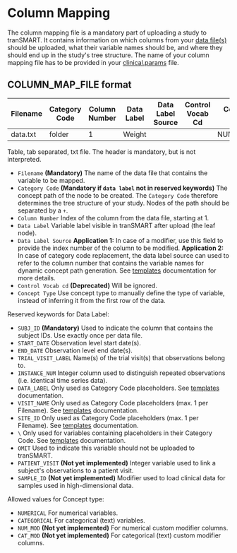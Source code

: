 Column Mapping
================

The column mapping file is a mandatory part of uploading a study to tranSMART. It contains information on which columns from your [data file(s)](clinical_data_file.md) should be uploaded, what their variable names should be, and where they should end up in the study's tree structure. The name of your column mapping file has to be provided in your [clinical.params](clinical.md) file.


COLUMN_MAP_FILE format
------------

|Filename|Category Code|Column Number|Data Label|Data Label Source|Control Vocab Cd|Concept Type |
|--------|-------------|-------------|----------|-----------------|----------------|-------------|
|data.txt|folder       |1            |Weight    |                 |                |NUMERICAL    |

Table, tab separated, txt file. The header is mandatory, but is not interpreted.

- `Filename` **(Mandatory)** The name of the data file that contains the variable to be mapped.
- `Category Code` **(Mandatory if `data label` not in reserved keywords)** The concept path of the node to be created. The `Category Code` therefore determines the tree structure of your study. Nodes of the path should be separated by a `+`.
- `Column Number` Index of the column from the data file, starting at 1.
- `Data Label`  Variable label visible in tranSMART after upload (the leaf node).
- `Data Label Source` **Application 1:** In case of a modifier, use this field to provide the index number of the column to be modified. **Application 2:** In case of category code replacement, the data label source can used to refer to the column number that contains the variable names for dynamic concept path generation. See [templates](templates.md) documentation for more details.
- `Control Vocab cd` **(Deprecated)** Will be ignored.
- `Concept Type`  Use concept type to manually define the type of variable, instead of inferring it from the first row of the data.

Reserved keywords for Data Label:
- `SUBJ_ID` **(Mandatory)** Used to indicate the column that contains the subject IDs. Use exactly once per data file.
- `START_DATE` Observation level start date(s).
- `END_DATE` Observation level end date(s).
- `TRIAL_VISIT_LABEL` Name(s) of the trial visit(s) that observations belong to.
- `INSTANCE_NUM` Integer column used to distinguish repeated observations (i.e. identical time series data).
- `DATA_LABEL` Only used as Category Code placeholders. See [templates](templates.md) documentation.
- `VISIT_NAME` Only used as Category Code placeholders (max. 1 per Filename). See [templates](templates.md) documentation.
- `SITE_ID` Only used as Category Code placeholders (max. 1 per Filename). See [templates](templates.md) documentation.
- `\` Only used for variables containing placeholders in their Category Code. See [templates](templates.md) documentation.
- `OMIT` Used to indicate this variable should not be uploaded to tranSMART.
- `PATIENT_VISIT` **(Not yet implemented)** Integer variable used to link a subject's observations to a patient visit.
- `SAMPLE_ID` **(Not yet implemented)** Modifier used to load clinical data for samples used in high-dimensional data.

Allowed values for Concept type:
- `NUMERICAL` For numerical variables.
- `CATEGORICAL` For categorical (text) variables.
- `NUM_MOD` **(Not yet implemented)** For numerical custom modifier columns.
- `CAT_MOD` **(Not yet implemented)** For categorical (text) custom modifier columns.

